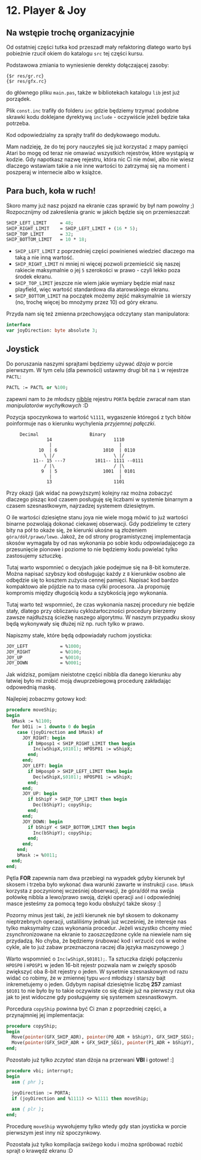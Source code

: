 # 12. Player & Joy

## Na wstępie trochę organizacyjnie

Od ostatniej części tutka kod przeszadł mały refaktoring dlatego warto byś pobieżnie rzucił okiem do katalogu `src` tej części kursu.

Podstawowa zmiania to wyniesienie derekty dołączającej zasoby:

```
{$r res/gr.rc}
{$r res/gfx.rc}
```

do głównego pliku `main.pas`, także w bibliotekach katalogu `lib` jest już porządek.

Plik `const.inc` trafiły do folderu `inc` gdzie będziemy trzymać podobne skrawki kodu doklejane dyrektywą `include` - oczywiście jeżeli będzie taka potrzeba.

Kod odpowiedzialny za sprajty trafił do dedykowaego modułu.

Mam nadzieję, że do tej pory nauczyłeś się już korzystać z mapy pamięci Atari bo mogę od teraz nie omawiać wszystkich rejestrów, które wystąpią w kodzie. Gdy napotkasz nazwę rejestru, która nic Ci nie mówi, albo nie wiesz dlaczego wstawiam takie a nie inne wartości to zatrzymaj się na moment i poszperaj w internecie albo w książce.

## Para buch, koła w ruch!

Skoro mamy już nasz pojazd na ekranie czas sprawić by był nam powolny ;) Rozpocznijmy od zakreślenia granic w jakich będzie się on przemieszczał:

```pascal
SHIP_LEFT_LIMIT     = 48;
SHIP_RIGHT_LIMIT    = SHIP_LEFT_LIMIT + (16 * 5);
SHIP_TOP_LIMIT      = 32;
SHIP_BOTTOM_LIMIT   = 10 * 18;
```

* `SHIP_LEFT_LIMIT` z poprzedniej części powinieneś wiedzieć dlaczego  ma taką a nie inną wartość.
* `SHIP_RIGHT_LIMIT` ni mniej ni więcej pozwoli przemieścić się naszej rakiecie maksymalnie o jej `5` szerokości w prawo - czyli lekko poza środek ekranu.
* `SHIP_TOP_LIMIT` jeszcze nie wiem jakie wymiary będzie miał nasz playfield, więc wartość standardowa dla atarowskiego ekranu.
* `SHIP_BOTTOM_LIMIT` na początek możemy zejść maksymalnie `18` wierszy (no, trochę więcej bo mnożymy przez 10) od góry ekranu.

Przyda nam się też zmienna przechowyjąca odczytany stan manipulatora:

```pascal
interface
var joyDirection: byte absolute 3;
```

## Joystick

Do poruszania naszymi sprajtami będziemy używać *dżoja* w porcie pierwszym. W tym celu (dla pewności) ustawmy drugi bit na `1` w rejestrze `PACTL`:

```pascal
PACTL := PACTL or %100;
```

zapewni nam to że młodszy [nibble](https://pl.wikipedia.org/wiki/P%C3%B3%C5%82bajt) rejestru `PORTA` będzie zwracał nam stan *manipulatorów wychyłkowych* :D

Pozycja spoczynkowa to wartość `%1111`, wygaszenie któregoś z tych bitów poinformuje nas o kierunku wychylenia *przyjemnej pałęczki*.

```
     Decimal                   Binary
               14                       1110
                |                         |
            10  | 6                 1010  | 0110
              \ |/                      \ |/
          11-- 15 ---7           1011-- 1111 --0111
              / |\                      / |\
             9  | 5                 1001  | 0101
                |                         |
               13                       1101
```

Przy okazji (jak widać na powyższym) kolejny raz można zobaczyć dlaczego pisząc kod czasem posługuję się liczbami w systemie binarnym a czasem szesnastkowym, najrzadzej systemem dziesiętnym.

O ile wartości dziesiętne stanu joya nie wiele mogą mówić to już wartości binarne pozwolają dokonać ciekawej obserwacji. Gdy podzielimy te cztery bity na pół to okaże się, że kierunki ukośne są złożeniem `góra/dół/prawo/lewo`. Jakoż, że od strony programistycznej implementacja skosów wymagała by od nas wykonania po sobie kodu odpowiadającego za przesunięcie pionowe i poziome to nie będziemy kodu powielać tylko zastosujemy sztuczkę.

Tutaj warto wspomnieć o decyjach jakie podejmue się na 8-bit komuterze. Można napisać szybszy kod obsługując każdy z `8` kierunków osobno ale odbędzie się to kosztem zużycia cennej pamięci. Napisać kod bardzo kompaktowo ale pójdzie na to masa cylki procesora. Ja proponuję kompromis między długością kodu a szybkością jego wykonania.

Tutaj warto też wspomnieć, że czas wykonania naszej procedury nie będzie stały, dlatego przy obliczaniu cyklożarłoczności procedury bierzemy zawsze najdłuższą ścieżkę naszego algorytmu. W naszym przypadku skosy będą wykonywały się dłużej niż np. ruch tylko w prawo.

Napiszmy stałe, które będą odpowiadały ruchom joysticka:

```pascal
JOY_LEFT            = %1000;
JOY_RIGHT           = %0100;
JOY_UP              = %0010;
JOY_DOWN            = %0001;
```

Jak widzisz, pomijam nieistotne części nibbla dla danego kierunku aby łatwiej było mi zrobić moją dwuprzebiegową procedurę zakładając odpowednią maskę.

Najlepiej zobaczmy gotowy kod:

```pascal
procedure moveShip;
begin
  bMask := %1100;
  for b01i := 1 downto 0 do begin
    case (joyDirection and bMask) of
      JOY_RIGHT: begin
        if bHposp1 < SHIP_RIGHT_LIMIT then begin
          Inc(wShipX,$0101); HPOSP01 := wShipX;
        end;
      end;
      JOY_LEFT: begin
        if bHposp0 > SHIP_LEFT_LIMIT then begin
          Dec(wShipX,$0101); HPOSP01 := wShipX;
        end;
      end;
      JOY_UP: begin
        if bShipY > SHIP_TOP_LIMIT then begin
          Dec(bShipY); copyShip;
        end;
      end;
      JOY_DOWN: begin
        if bShipY < SHIP_BOTTOM_LIMIT then begin
          Inc(bShipY); copyShip;
        end;
      end;
    end;
    bMask := %0011;
  end;
end;
```

Pętla **FOR** zapewnia nam dwa przebiegi na wypadek gdyby kierunek był skosem i trzeba było wykonać dwa warunki zawarte w instrukcji `case`. `bMask` korzysta z poczynionej wcześniej obserwacji, że góra/dół ma swója połówkę nibbla a lewo/prawo swoją, dzięki operacji `and` i odpowiedniej masce jesteśmy za pomocą tego kodu obsłużyć także skosy :]

Pozorny minus jest taki, że jeżli kierunek nie był skosem to dokonamy nieptrzebnych operacji, ustaliliśmy jednak już wcześniej, że interesje nas tylko maksymalny czas wykonania procedur. Jeżeli wszystko chcemy mieć zsynchronizowane na ekranie to zaoszczędzone cykle na niewiele nam się przydadzą. No chyba, że będziemy śrubować kod i wrzucić coś w wolne cykle, ale to już zabaw przeznaczona raczej dla języka maszynowego ;)

Warto wspomnieć o `Inc(wShipX,$0101);`. Ta sztuczka dzięki połączeniu `HPOSP0` i `HPOSP1` w jeden 16-bit rejestr pozwala nam w zwięzły sposób zwiększyć oba 8-bit rejestry o jeden. W sysetmie szesnaskowym od razu widać co robimy, że w zmiennej typu `word` młodszy i starszy bajt inkremetujemy o jeden. Gdybym napisał dziesiętnie liczbę **257** zamiast `$0101` to nie było by to takie oczywiste co się dzieje już na pierwszy rzut oka jak to jest widoczne gdy posługujemy się systemem szesnastkowym.

Porcedura `copyShip` powinna być Ci znan z poprzedniej części, a przynajmniej jej implementacja:

```pascal
procedure copyShip;
begin
  Move(pointer(GFX_SHIP_ADR), pointer(P0_ADR + bShipY), GFX_SHIP_SEG);
  Move(pointer(GFX_SHIP_ADR + GFX_SHIP_SEG), pointer(P1_ADR + bShipY), GFX_SHIP_SEG);
end;
```

Pozostało już tylko *zczytać* stan dżoja na przerwani **VBI** i gotowe! :]

```pascal
procedure vbi; interrupt;
begin
  asm { phr };

  joyDirection := PORTA;
  if (joyDirection and %1111) <> %1111 then moveShip;

  asm { plr };
end;
```

Procedurę `moveShip` wywołujemy tylko wtedy gdy stan joysticka w porcie pierwszym jest inny niż spoczynkowy.

Pozostała już tylko kompilacja swiżego kodu i można spróbować rozbić sprajt o krawędź ekranu :D
